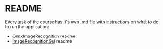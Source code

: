 # README

Every task of the course has it's own .md file with instructions on what to do to run the application:

* [OnnxImageRecognition] readme
* [ImageRecognitionGui] readme


[OnnxImageRecognition]: <https://github.com/FourthRome/s02150131/tree/master/OnnxImageRecognition/OnnxImageRecognition.md>
[ImageRecognitionGui]: <https://github.com/FourthRome/s02150131/tree/master/ImageRecognitionGui/ImageRecognitionGui.md>